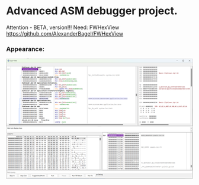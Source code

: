 Advanced ASM debugger project.
================

Attention - BETA, version!!!
Need: FWHexView https://github.com/AlexanderBagel/FWHexView

### Appearance:

![1](https://github.com/AlexanderBagel/CPUView/blob/master/img/basic.png?raw=true "shows the overall functionality")